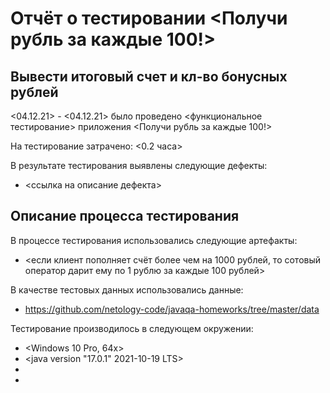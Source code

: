 # Отчёт о тестировании <Получи рубль за каждые 100!>

## Вывести итоговый счет и кл-во бонусных рублей

<04.12.21> - <04.12.21> было проведено <функциональное тестирование> приложения <Получи рубль за каждые 100!>

На тестирование затрачено: <0.2 часа>

В результате тестирования выявлены следующие дефекты:
* <ссылка на описание дефекта>

## Описание процесса тестирования

В процессе тестирования использовались следующие артефакты:
* <если клиент пополняет счёт более чем на 1000 рублей, то сотовый оператор дарит ему по 1 рублю за каждые 100 рублей>

В качестве тестовых данных использовались данные:
* <https://github.com/netology-code/javaqa-homeworks/tree/master/data>

Тестирование производилось в следующем окружении:
* <Windows 10 Pro, 64x>
* <java version "17.0.1" 2021-10-19 LTS>
* <Git Bash>
* <IDEA>